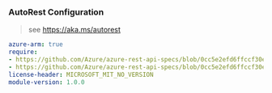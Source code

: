 ### AutoRest Configuration

> see https://aka.ms/autorest

``` yaml
azure-arm: true
require:
- https://github.com/Azure/azure-rest-api-specs/blob/0cc5e2efd6ffccf30e80d1e150b488dd87198b94/specification/web/resource-manager/readme.md
- https://github.com/Azure/azure-rest-api-specs/blob/0cc5e2efd6ffccf30e80d1e150b488dd87198b94/specification/web/resource-manager/readme.go.md
license-header: MICROSOFT_MIT_NO_VERSION
module-version: 1.0.0

```